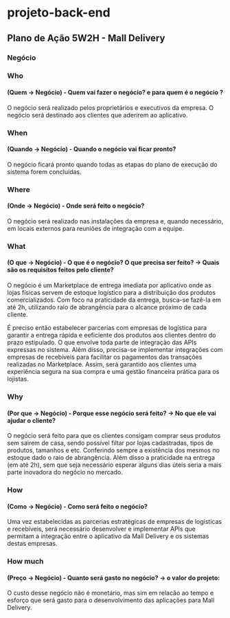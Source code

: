 # projeto-back-end
## Plano de Ação 5W2H - Mall Delivery
### Negócio

### Who

#### (Quem -> Negócio) - Quem vai fazer o negócio? e para quem é o negócio ?
O negócio será realizado pelos proprietários e executivos da empresa. O negócio será destinado aos clientes que aderirem ao aplicativo.

### When 

#### (Quando -> Negócio) - Quando o negócio vai ficar pronto?
O negócio ficará pronto quando todas as etapas do plano de execução do sistema forem concluídas.

### Where 
#### (Onde -> Negócio) - Onde será feito o negócio?
O negócio será realizado nas instalações da empresa e, quando necessário, em locais externos para reuniões de integração com a equipe.

### What 
#### (O que -> Negócio) - O que é o negócio? O que precisa ser feito? -> Quais são os requisitos feitos pelo cliente?
O negócio é um Marketplace de entrega imediata por aplicativo onde as lojas físicas servem de estoque logístico para a distribuição dos produtos comercializados. Com foco na praticidade da entrega, busca-se  fazê-la em até 2h, utilizando raio de abrangência para o alcance próximo de cada cliente.

É preciso então estabelecer parcerias com empresas de logística para garantir a entrega rápida e eeficiente dos produtos aos clientes dentro do prazo estipulado. O que envolve toda parte de integração das APIs expressas no sistema.
Além disso, precisa-se implementar integrações com empresas de recebíveis para facilitar os pagamentos das transações realizadas no Marketplace. Assim, será garantido aos clientes uma experiência segura na sua compra e uma gestão financeira prática para os lojistas.


### Why 
#### (Por que -> Negócio) - Porque esse negócio será feito? -> No que ele vai ajudar o cliente?
O negócio será feito para que os clientes consigam comprar seus produtos sem sairem de casa, sendo possível filtar por lojas cadastradas, tipos de produtos, tamanhos e etc. Conferindo sempre a existência dos mesmos no estoque dado o raio de abrangência.
Além disso a praticidade na entrega (em até 2h), sem que seja necessário esperar alguns dias úteis seria a mais parte inovadora do negócio no mercado.


### How 
#### (Como -> Negócio) - Como será feito o negócio?
Uma vez estabelecidas as parcerias estratégicas de empresas de logísticas e recebíveis, será necessário desenvolver e implementar APIs que permitam a integração entre o aplicativo da Mall Delivery e os sistemas destas empresas.

### How much 
#### (Preço -> Negócio) - Quanto será gasto no negócio? -> o valor do projeto: 
O custo desse negócio não é monetário, mas sim em relacão ao tempo e esforço que será gasto para o desenvolvimento das aplicações para Mall Delivery.